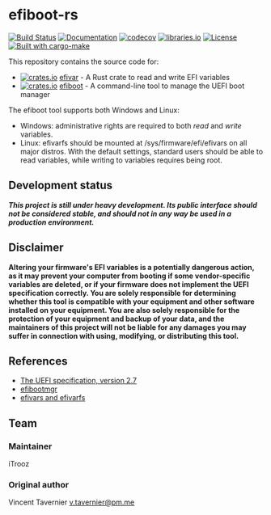 # efiboot-rs

[![Build Status](https://github.com/iTrooz/efiboot-rs/actions/workflows/build.yml/badge.svg)](https://github.com/iTrooz/efiboot-rs/actions/workflows/build.yml)
[![Documentation](https://img.shields.io/badge/docs-master-blue.svg)](https://docs.rs/efivar/)
[![codecov](https://codecov.io/gh/iTrooz/efiboot-rs/branch/main/graph/badge.svg)](https://codecov.io/gh/iTrooz/efiboot-rs)
[![libraries.io](https://img.shields.io/librariesio/github/iTrooz/efiboot-rs.svg)](https://libraries.io/github/iTrooz/efiboot-rs)
[![License](https://img.shields.io/badge/license-MIT-blue.svg)](LICENSE)
[![Built with cargo-make](https://sagiegurari.github.io/cargo-make/assets/badges/cargo-make.svg)](https://sagiegurari.github.io/cargo-make)

This repository contains the source code for:

* [![crates.io](https://img.shields.io/crates/v/efivar.svg)](https://crates.io/crates/efivar) [efivar](efivar) - A Rust crate to read and write EFI variables
* [![crates.io](https://img.shields.io/crates/v/efiboot.svg)](https://crates.io/crates/efiboot) [efiboot](efiboot) - A command-line tool to manage the UEFI boot manager

The efiboot tool supports both Windows and Linux:

* Windows: administrative rights are required to both *read* and *write* variables.
* Linux: efivarfs should be mounted at /sys/firmware/efi/efivars on all major
  distros. With the default settings, standard users should be able to read
  variables, while writing to variables requires being root.

## Development status

***This project is still under heavy development. Its public interface should
not be considered stable, and should not in any way be used in a production
environment.***

## Disclaimer

**Altering your firmware's EFI variables is a potentially dangerous action, as
it may prevent your computer from booting if some vendor-specific variables are
deleted, or if your firmware does not implement the UEFI specification
correctly. You are solely responsible for determining whether this tool is
compatible with your equipment and other software installed on your equipment.
You are also solely responsible for the protection of your equipment and backup
of your data, and the maintainers of this project will not be liable for any
damages you may suffer in connection with using, modifying, or distributing this
tool.**

## References

- [The UEFI specification, version 2.7](http://www.uefi.org/sites/default/files/resources/UEFI_Spec_2_7.pdf)
- [efibootmgr](https://github.com/rhboot/efibootmgr)
- [efivars and efivarfs](https://blog.fpmurphy.com/2012/12/efivars-and-efivarfs.html)

## Team

### Maintainer
iTrooz

### Original author

Vincent Tavernier <v.tavernier@pm.me>

